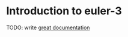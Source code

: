 # Introduction to euler-3

TODO: write [great documentation](http://jacobian.org/writing/great-documentation/what-to-write/)

